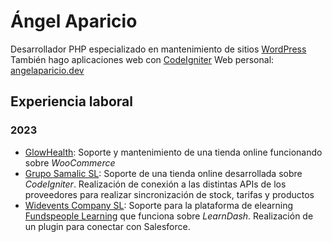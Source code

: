 # Ángel Aparicio 
Desarrollador PHP especializado en mantenimiento de sitios [WordPress](https://es.wordpress.org)
También hago aplicaciones web con [CodeIgniter](https://codeigniter.com)
Web personal: [angelaparicio.dev](https://angelaparicio.dev/)

## Experiencia laboral

### 2023

 - [GlowHealth](https://glowhealth.eu/): Soporte y mantenimiento de una tienda online funcionando sobre *WooCommerce*
 - [Grupo Samalic SL](https://www.samalic.com/): Soporte de una tienda online desarrollada sobre *CodeIgniter*. 
Realización de conexión a las distintas APIs de los proveedores para realizar sincronización de stock, tarifas y productos
 - [Widevents Company SL](https://widevents.com/): Soporte para la plataforma de elearning [Fundspeople Learning](https://learning.fundspeople.es) que funciona sobre *LearnDash*. Realización de un plugin para conectar con Salesforce.

